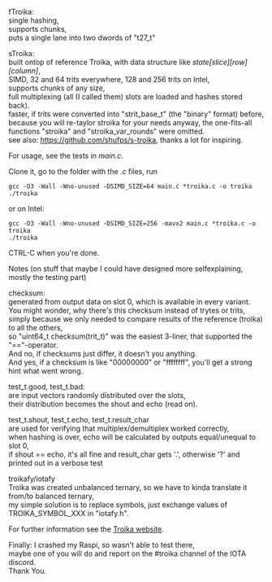 fTroika:\
single hashing,\
supports chunks,\
puts a single lane into two dwords of "t27_t"

sTroika:\
built ontop of reference Troika, with data structure like *state[slice][row][column]*,\
SIMD, 32 and 64 trits everywhere, 128 and 256 trits on Intel,\
supports chunks of any size,\
full multiplexing (all (I called them) slots are loaded and hashes stored back).\
faster, if trits were converted into "strit_base_t" (the "binary" format) before,\
because you will re-taylor stroika for your needs anyway, the one-fits-all functions "stroika" and "stroika_var_rounds" were omitted.\
see also: https://github.com/shufps/s-troika, thanks a lot for inspiring.

For usage, see the tests in *main.c*.



Clone it, go to the folder with the *.c* files, run
```
gcc -O3 -Wall -Wno-unused -DSIMD_SIZE=64 main.c *troika.c -o troika 
./troika
```
or on Intel:
```
gcc -O3 -Wall -Wno-unused -DSIMD_SIZE=256 -mavx2 main.c *troika.c -o troika 
./troika
```
CTRL-C when you're done.


Notes (on stuff that maybe I could have designed more selfexplaining, mostly the testing part)

checksum:\
generated from output data on slot 0, which is available in every variant.\
You might wonder, why there's this checksum instead of trytes or trits,\
simply because we only needed to compare results of the reference (troika) to all the others,\
so "uint64_t checksum(trit_t)" was the easiest 3-liner, that supported the "=="-operator.\
And no, if checksums just differ, it doesn't you anything.\
And yes, if a checksum is like "00000000" or "ffffffff", you'll get a strong hint what went wrong.

test_t.good, test_t.bad:\
are input vectors randomly distributed over the slots,\
their distribution becomes the shout and echo (read on).

test_t.shout, test_t.echo, test_t.result_char\
are used for verifying that multiplex/demultiplex worked correctly,\
when hashing is over, echo will be calculated by outputs equal/unequal to slot 0,\
if shout == echo, it's all fine and result_char gets '.', otherwise '?' and printed out in a verbose test

 troikafy/iotafy\
 Troika was created unbalanced ternary, so we have to kinda translate it from/to balanced ternary,\
 my simple solution is to replace symbols, just exchange values of TROIKA_SYMBOL_XXX in "iotafy.h".
 
 
 
 For further information see the [Troika website](https://www.cyber-crypt.com/troika).
 
 
 
 Finally: I crashed my Raspi, so wasn't able to test there,\
 maybe one of you will do and report on the #troika channel of the IOTA discord.\
 Thank You.
 
